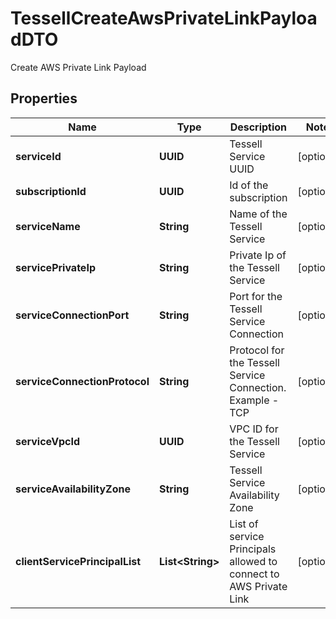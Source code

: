 

# TessellCreateAwsPrivateLinkPayloadDTO

Create AWS Private Link Payload

## Properties

Name | Type | Description | Notes
------------ | ------------- | ------------- | -------------
**serviceId** | **UUID** | Tessell Service UUID |  [optional]
**subscriptionId** | **UUID** | Id of the subscription |  [optional]
**serviceName** | **String** | Name of the Tessell Service |  [optional]
**servicePrivateIp** | **String** | Private Ip of the Tessell Service |  [optional]
**serviceConnectionPort** | **String** | Port for the Tessell Service Connection |  [optional]
**serviceConnectionProtocol** | **String** | Protocol for the Tessell Service Connection. Example - TCP |  [optional]
**serviceVpcId** | **UUID** | VPC ID for the Tessell Service |  [optional]
**serviceAvailabilityZone** | **String** | Tessell Service Availability Zone |  [optional]
**clientServicePrincipalList** | **List&lt;String&gt;** | List of service Principals allowed to connect to AWS Private Link |  [optional]



